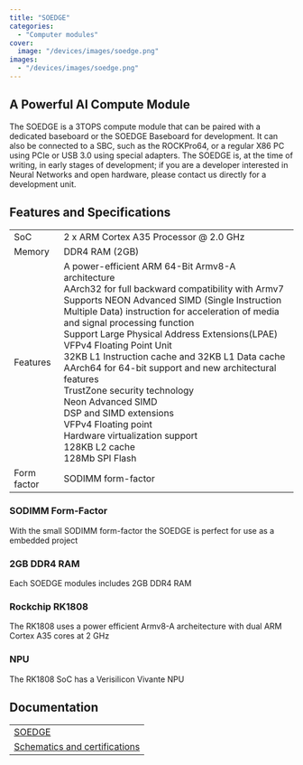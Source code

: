 ```yaml
---
title: "SOEDGE"
categories: 
  - "Computer modules"
cover: 
  image: "/devices/images/soedge.png"
images:
  - "/devices/images/soedge.png"
---
```


## A Powerful AI Compute Module

The SOEDGE is a 3TOPS compute module that can be paired with a dedicated baseboard or the SOEDGE Baseboard for development. It can also be connected to a SBC, such as the ROCKPro64, or a regular X86 PC using PCIe or USB 3.0 using special adapters. The SOEDGE is, at the time of writing, in early stages of development; if you are a developer interested in Neural Networks and open hardware, please contact us directly for a development unit. 

## Features and Specifications

|     |     |
| --- | --- |
| SoC | 2 x ARM Cortex A35 Processor @ 2.0 GHz |
| Memory | DDR4 RAM (2GB) |
| Features | A power-efficient ARM 64-Bit Armv8-A architecture <br> AArch32 for full backward compatibility with Armv7 <br> Supports NEON Advanced SIMD (Single Instruction Multiple Data) instruction for acceleration of media and signal processing function <br> Support Large Physical Address Extensions(LPAE) <br> VFPv4 Floating Point Unit <br> 32KB L1 Instruction cache and 32KB L1 Data cache <br> AArch64 for 64-bit support and new architectural features <br> TrustZone security technology <br> Neon Advanced SIMD <br> DSP and SIMD extensions <br> VFPv4 Floating point <br> Hardware virtualization support <br> 128KB L2 cache <br> 128Mb SPI Flash |
| Form factor | SODIMM form-factor |

### SODIMM Form-Factor

With the small SODIMM form-factor the SOEDGE is perfect for use as a embedded project

### 2GB DDR4 RAM

Each SOEDGE modules includes 2GB DDR4 RAM

### Rockchip RK1808

The RK1808 uses a power efficient Armv8-A archeitecture with dual ARM Cortex A35 cores at 2 GHz

### NPU

The RK1808 SoC has a Verisilicon Vivante NPU

## Documentation

|     |
| --- |
| [SOEDGE](/documentation/SOEDGE/) |
| [Schematics and certifications](/documentation/SOEDGE/Further_information/Schematics_and_certifications/) |
